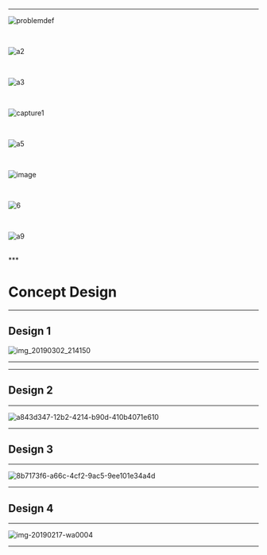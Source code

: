 ***

![problemdef](https://user-images.githubusercontent.com/46917583/57189637-7b572c00-6f2e-11e9-8a3a-35beb3c35813.PNG)


<br/>

![a2](https://user-images.githubusercontent.com/46917583/52779560-717c0600-306e-11e9-801b-db47f1aafd3d.PNG)

<br/>

![a3](https://user-images.githubusercontent.com/46917583/52779566-7476f680-306e-11e9-83ee-41e0d4334499.PNG)

<br/>

![capture1](https://user-images.githubusercontent.com/46991362/52909385-c6598f80-32ad-11e9-8211-5e68c7f412fb.PNG)

<br/>

![a5](https://user-images.githubusercontent.com/46917583/52779585-793baa80-306e-11e9-9757-cfe1b8eb1d69.PNG)

<br/>

![image](https://user-images.githubusercontent.com/46991362/52909554-22bdae80-32b0-11e9-9825-d87a4bbe5fc0.png)


<br/>


![6](https://user-images.githubusercontent.com/46991362/52909723-23a40f80-32b3-11e9-89d1-978f3825a86a.PNG)


<br/>

![a9](https://user-images.githubusercontent.com/46917583/52779610-848ed600-306e-11e9-88c4-a047c56e4781.PNG)

<br/>
***

# **Concept Design**  

***
## **Design 1**

![img_20190302_214150](https://user-images.githubusercontent.com/46991362/53720506-f2b50480-3e86-11e9-9145-ad91a04e649e.jpg)
***

***
## **Design 2**

***
![a843d347-12b2-4214-b90d-410b4071e610](https://user-images.githubusercontent.com/46991362/52909800-22271700-32b4-11e9-902d-46f875cc7b8e.jpg)
***
## **Design 3**

***
![8b7173f6-a66c-4cf2-9ac5-9ee101e34a4d](https://user-images.githubusercontent.com/46991362/52909801-23f0da80-32b4-11e9-8ad9-4a1a2ace4565.jpg)
***
## **Design 4**

***
![img-20190217-wa0004](https://user-images.githubusercontent.com/46917583/53155513-3ab06d80-35e3-11e9-813a-7e2686615fa7.jpg)

***
